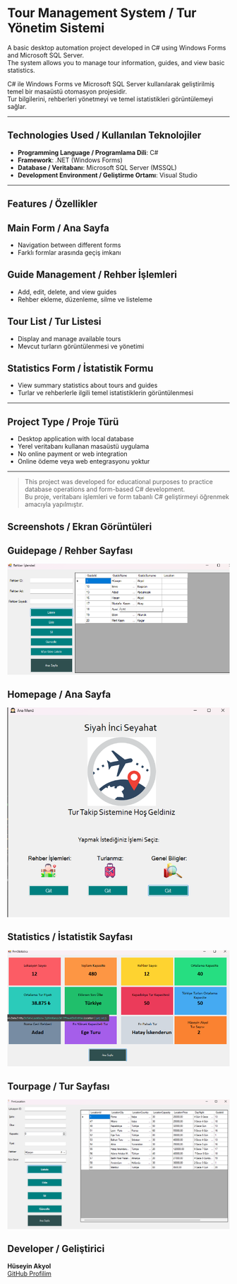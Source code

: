 # Tour Management System / Tur Yönetim Sistemi

A basic desktop automation project developed in C# using Windows Forms and Microsoft SQL Server.  
The system allows you to manage tour information, guides, and view basic statistics.

C# ile Windows Forms ve Microsoft SQL Server kullanılarak geliştirilmiş temel bir masaüstü otomasyon projesidir.  
Tur bilgilerini, rehberleri yönetmeyi ve temel istatistikleri görüntülemeyi sağlar.

---

##  Technologies Used / Kullanılan Teknolojiler

- **Programming Language / Programlama Dili**: C#
- **Framework**: .NET (Windows Forms)
- **Database / Veritabanı**: Microsoft SQL Server (MSSQL)
- **Development Environment / Geliştirme Ortamı**: Visual Studio

---

##  Features / Özellikler

## Main Form / Ana Sayfa
- Navigation between different forms  
- Farklı formlar arasında geçiş imkanı

## Guide Management / Rehber İşlemleri
- Add, edit, delete, and view guides  
- Rehber ekleme, düzenleme, silme ve listeleme

## Tour List / Tur Listesi
- Display and manage available tours  
- Mevcut turların görüntülenmesi ve yönetimi

##  Statistics Form / İstatistik Formu
- View summary statistics about tours and guides  
- Turlar ve rehberlerle ilgili temel istatistiklerin görüntülenmesi

---

## Project Type / Proje Türü

- Desktop application with local database  
- Yerel veritabanı kullanan masaüstü uygulama  
- No online payment or web integration  
- Online ödeme veya web entegrasyonu yoktur

---

>    This project was developed for educational purposes to practice database operations and form-based C# development.  
>    Bu proje, veritabanı işlemleri ve form tabanlı C# geliştirmeyi öğrenmek amacıyla yapılmıştır.


##  Screenshots / Ekran Görüntüleri

##  Guidepage / Rehber Sayfası
![Guidepage](screenshots/Guidepage.png)

##  Homepage / Ana Sayfa
![Homepage](screenshots/homepage.png)

## Statistics / İstatistik Sayfası
![Statistics](screenshots/statistics.png)

## Tourpage / Tur Sayfası
![Tourpage](screenshots/tourpage.png)


##  Developer / Geliştirici

**Hüseyin Akyol**  
[GitHub Profilim](https://github.com/Huseyinnakyolll)


